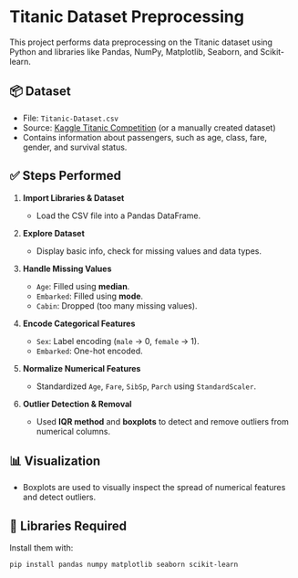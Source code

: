# Titanic Dataset Preprocessing

This project performs data preprocessing on the Titanic dataset using Python and libraries like Pandas, NumPy, Matplotlib, Seaborn, and Scikit-learn.

## 📦 Dataset

- File: `Titanic-Dataset.csv`
- Source: [Kaggle Titanic Competition](https://www.kaggle.com/c/titanic/data) (or a manually created dataset)
- Contains information about passengers, such as age, class, fare, gender, and survival status.

## ✅ Steps Performed

1. **Import Libraries & Dataset**
   - Load the CSV file into a Pandas DataFrame.

2. **Explore Dataset**
   - Display basic info, check for missing values and data types.

3. **Handle Missing Values**
   - `Age`: Filled using **median**.
   - `Embarked`: Filled using **mode**.
   - `Cabin`: Dropped (too many missing values).

4. **Encode Categorical Features**
   - `Sex`: Label encoding (`male` → 0, `female` → 1).
   - `Embarked`: One-hot encoded.

5. **Normalize Numerical Features**
   - Standardized `Age`, `Fare`, `SibSp`, `Parch` using `StandardScaler`.

6. **Outlier Detection & Removal**
   - Used **IQR method** and **boxplots** to detect and remove outliers from numerical columns.

## 📊 Visualization

- Boxplots are used to visually inspect the spread of numerical features and detect outliers.

## 🧪 Libraries Required

Install them with:

```bash
pip install pandas numpy matplotlib seaborn scikit-learn
